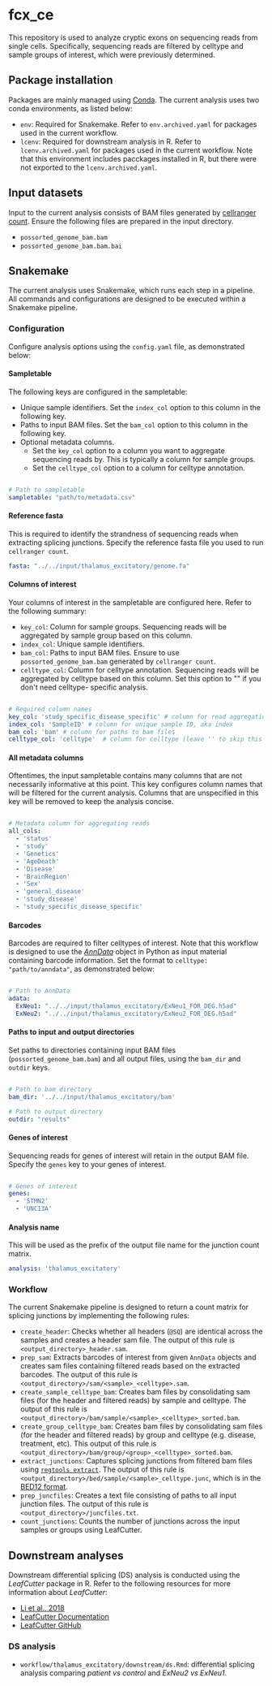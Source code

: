 # fcx_ce

This repository is used to analyze cryptic exons on sequencing reads from single cells. 
Specifically, sequencing reads are filtered by celltype and sample groups of interest, 
which were previously determined.

## Package installation

Packages are mainly managed using [Conda](https://docs.conda.io/projects/conda/en/stable/).
The current analysis uses two conda environments, as listed below:

- ``env``: Required for Snakemake. Refer to `env.archived.yaml` for packages used
in the current workflow.
- ``lcenv``: Required for downstream analysis in R. Refer to `lcenv.archived.yaml` 
for packages used in the current workflow. Note that this environment includes 
pacckages installed in R, but there were not exported to the `lcenv.archived.yaml`.

## Input datasets

Input to the current analysis consists of BAM files generated 
by [cellranger count](https://www.10xgenomics.com/support/software/cell-ranger/latest/tutorials/cr-tutorial-ct). 
Ensure the following files are prepared in the input directory.

- `possorted_genome_bam.bam`
- `possorted_genome_bam.bam.bai`

## Snakemake

The current analysis uses Snakemake, which runs each step in a pipeline. All commands and configurations
are designed to be executed within a Snakemake pipeline.

### Configuration

Configure analysis options using the `config.yaml` file, as demonstrated below:

#### Sampletable

The following keys are configured in the sampletable:

- Unique sample identifiers. Set the `index_col` option to this column in the following key.
- Paths to input BAM files. Set the `bam_col` option to this column in the following key.
- Optional metadata columns. 
    - Set the `key_col` option to a column you want to aggregate sequencing reads by. 
    This is typically a column for sample groups.
    - Set the `celltype_col` option to a column for celltype annotation.

```yaml

# Path to sampletable
sampletable: "path/to/metadata.csv"
```

#### Reference fasta

This is required to identify the strandness of sequencing reads when extracting
splicing junctions. Specify the reference fasta file you used to run 
``cellranger count``.

```yaml
fasta: "../../input/thalamus_excitatory/genome.fa"
```

#### Columns of interest

Your columns of interest in the sampletable are configured here. Refer to the 
following summary:

- `key_col`: Column for sample groups. Sequencing reads will be aggregated 
by sample group based on this column.
- `index_col`: Unique sample identifiers.
- `bam_col`: Paths to input BAM files. Ensure to use `possorted_genome_bam.bam` 
generated by `cellranger count`.
- `celltype_col`: Column for celltype annotation. Sequencing reads will be aggregated 
by celltype based on this column. Set this option to "" if you don't need celltype-
specific analysis.

```yaml

# Required column names
key_col: 'study_specific_disease_specific' # column for read aggregation
index_col: 'SampleID' # column for unique sample ID, aka index
bam_col: 'bam' # column for paths to bam files
celltype_col: 'celltype'  # column for celltype (leave '' to skip this option)
```

#### All metadata columns

Oftentimes, the input sampletable contains many columns that are not necessarily informative 
at this point. This key configures column names that will be filtered for the current analysis.
Columns that are unspecified in this key will be removed to keep the analysis concise.


```yaml

# Metadata column for aggregating reads
all_cols: 
  - 'status'
  - 'study'
  - 'Genetics'
  - 'AgeDeath'
  - 'Disease'
  - 'BrainRegion'
  - 'Sex'
  - 'general_disease'
  - 'study_disease'
  - 'study_specific_disease_specific'
```

#### Barcodes

Barcodes are required to filter celltypes of interest. Note that this workflow 
is designed to use the [*AnnData*](https://anndata.readthedocs.io/en/stable/)
object in Python as input material containing barcode information. Set the format to
`celltype: "path/to/anndata"`, as demonstrated below:

```yaml

# Path to AnnData
adata:
  ExNeu1: "../../input/thalamus_excitatory/ExNeu1_FOR_DEG.h5ad"
  ExNeu2: "../../input/thalamus_excitatory/ExNeu2_FOR_DEG.h5ad"
```

#### Paths to input and output directories

Set paths to directories containing input BAM files (`possorted_genome_bam.bam`) and all output files,
using the `bam_dir` and `outdir` keys.

```yaml

# Path to bam directory
bam_dir: '../../input/thalamus_excitatory/bam'

# Path to output directory
outdir: "results"
```

#### Genes of interest

Sequencing reads for genes of interest will retain in the output BAM file. Specify 
the `genes` key to your genes of interest.

```yaml

# Genes of interest
genes:
  - 'STMN2'
  - 'UNC13A'
```

#### Analysis name

This will be used as the prefix of the output file name for the junction count
matrix.

```yaml
analysis: 'thalamus_excitatory'
```

### Workflow

The current Snakemake pipeline is designed to return a count matrix for
splicing junctions by implementing the following rules:

- `create_header`: Checks whether all headers (`@SQ`) are identical across
the samples and creates a header sam file. The output of this rule is 
`<output_directory>_header.sam`.
- `prep_sam`: Extracts barcodes of interest from given `AnnData` objects 
and creates sam files containing filtered reads based on the extracted barcodes.
The output of this rule is `<output_directory>/sam/<sample>_<celltype>.sam`.
- `create_sample_celltype_bam`: Creates bam files by consolidating sam files (for
the header and filtered reads) by sample and celltype. The output of this rule is 
`<output_directory>/bam/sample/<sample>_<celltype>_sorted.bam`.
- `create_group_celltype_bam`: Creates bam files by consolidating sam files (for
the header and filtered reads) by group and celltype (e.g. disease, treatment, etc).
This output of this rule is `<output_directory>/bam/group/<group>_<celltype>_sorted.bam`.
- `extract_junctions`: Captures splicing junctions from filtered bam files using
[`regtools extract`](https://regtools.readthedocs.io/en/latest/commands/junctions-extract/).
The output of this rule is `<output_directory>/bed/sample/<sample>_celltype.junc`,
which is in the [BED12 format](https://genome.ucsc.edu/FAQ/FAQformat.html#format1).
- `prep_juncfiles`: Creates a text file consisting of paths to all input junction 
files. The output of this rule is `<output_directory>/juncfiles.txt`.
- `count_junctions`: Counts the number of junctions across the input samples or 
groups using LeafCutter.

## Downstream analyses

Downstream differential splicing (DS) analysis is conducted using the *LeafCutter*
package in R. Refer to the following resources for more information about
*LeafCutter*:

- [Li et al., 2018](https://www.nature.com/articles/s41588-017-0004-9)
- [LeafCutter Documentation](https://davidaknowles.github.io/leafcutter/index.html)
- [LeafCutter GitHub](https://github.com/davidaknowles/leafcutter)

### DS analysis

- `workflow/thalamus_excitatory/downstream/ds.Rmd`: differential splicing analysis
comparing *patient vs control* and *ExNeu2 vs ExNeu1*.
